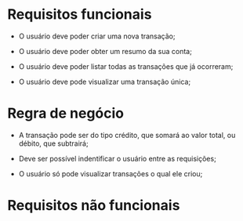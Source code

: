 # Requisitos funcionais

- O usuário deve poder criar uma nova transação;

- O usuário deve poder obter um resumo da sua conta;

- O usuário deve poder listar todas as transações que já ocorreram;

- O usuário deve pode visualizar uma transação única;

# Regra de negócio

- A transação pode ser do tipo crédito, que somará ao valor total, ou débito, que subtrairá;

- Deve ser possível indentificar o usuário entre as requisições;

- O usuário só pode visualizar transações o qual ele criou;

# Requisitos não funcionais
